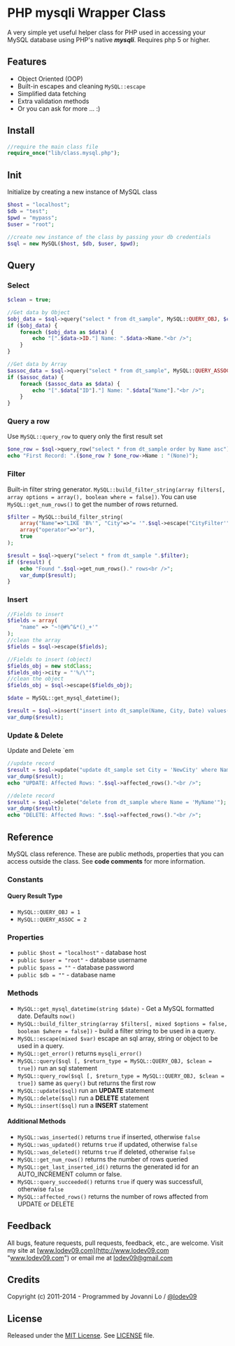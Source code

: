 PHP mysqli Wrapper Class
============================
A very simple yet useful helper class for PHP used in accessing your MySQL database using PHP's native _**mysqli**_. Requires php 5 or higher.

## Features
* Object Oriented (OOP)
* Built-in escapes and cleaning `MySQL::escape`
* Simplified data fetching
* Extra validation methods
* Or you can ask for more ... :)

## Install
```php
//require the main class file
require_once("lib/class.mysql.php");
```
## Init
Initialize by creating a new instance of MySQL class
```php
$host = "localhost";
$db = "test";
$pwd = "mypass";
$user = "root";

//create new instance of the class by passing your db credentials
$sql = new MySQL($host, $db, $user, $pwd);
```
## Query
### Select
```php
$clean = true;

//Get data by Object
$obj_data = $sql->query("select * from dt_sample", MySQL::QUERY_OBJ, $clean);
if ($obj_data) {
    foreach ($obj_data as $data) {
		echo "[".$data->ID."] Name: ".$data->Name."<br />";
	}
}

//Get data by Array
$assoc_data = $sql->query("select * from dt_sample", MySQL::QUERY_ASSOC, $clean);
if ($assoc_data) {
	foreach ($assoc_data as $data) {
		echo "[".$data["ID"]."] Name: ".$data["Name"]."<br />"; 
	}
}
```
### Query a row
Use `MySQL::query_row` to query only the first result set
```php
$one_row = $sql->query_row("select * from dt_sample order by Name asc");
echo "First Record: ".($one_row ? $one_row->Name : "(None)");
```
### Filter
Built-in filter string generator. `MySQL::build_filter_string(array filters[, array options = array(), boolean where = false])`. You can use `MySQL::get_num_rows()` to get the number of rows returned.
```php
$filter = MySQL::build_filter_string(
	array("Name"=>"LIKE 'B%'", "City"=>"= '".$sql->escape("CityFilter'")."'"), 
	array("operator"=>"or"),
	true
);

$result = $sql->query("select * from dt_sample ".$filter);
if ($result) {
	echo "Found ".$sql->get_num_rows()." rows<br />";
	var_dump($result);
}
```
### Insert
```php
//Fields to insert
$fields = array(
	"name" => "~!@#%^&*()_+'"
);
//clean the array
$fields = $sql->escape($fields);

//Fields to insert (object)
$fields_obj = new stdClass;
$fields_obj->city = "'%/\"";
//clean the object
$fields_obj = $sql->escape($fields_obj);

$date = MySQL::get_mysql_datetime();

$result = $sql->insert("insert into dt_sample(Name, City, Date) values('".$fields["name"]."', '".$fields_obj->city."', '".$date."')");
var_dump($result);
```
### Update & Delete
Update and Delete `em
```php
//update record
$result = $sql->update("update dt_sample set City = 'NewCity' where Name='MyName'");
var_dump($result);
echo "UPDATE: Affected Rows: ".$sql->affected_rows()."<br />";

//delete record
$result = $sql->delete("delete from dt_sample where Name = 'MyName'");
var_dump($result);
echo "DELETE: Affected Rows: ".$sql->affected_rows()."<br />";
```
## Reference
MySQL class reference. These are public methods, properties that you can access outside the class. See **code comments** for more information.

### Constants
#### Query Result Type
* `MySQL::QUERY_OBJ = 1`
* `MySQL::QUERY_ASSOC = 2`

### Properties

* `public $host = "localhost"` - database host
* `public $user = "root"` - database username
* `public $pass = ""` - database password
* `public $db = ""` - database name

### Methods

* `MySQL::get_mysql_datetime(string $date)` - Get a MySQL formatted date. Defaults `now()`
* `MySQL::build_filter_string(array $filters[, mixed $options = false, boolean $where = false])` - build a filter string to be used in a query.
* `MySQL::escape(mixed $var)` escape an sql array, string or object to be used in a query.
* `MySQL::get_error()` returns `mysqli_error()`
* `MySQL::query($sql [, $return_type = MySQL::QUERY_OBJ, $clean = true])` run an sql statement
* `MySQL::query_row($sql [, $return_type = MySQL::QUERY_OBJ, $clean = true])` same as `query()` but returns the first row
* `MySQL::update($sql)` run an **UPDATE** statement
* `MySQL::delete($sql)` run a **DELETE** statement
* `MySQL::insert($sql)` run a **INSERT** statement

#### Additional Methods
* `MySQL::was_inserted()` returns `true` if inserted, otherwise `false`
* `MySQL::was_updated()` returns `true` if updated, otherwise `false`
* `MySQL::was_deleted()` returns `true` if deleted, otherwise `false`
* `MySQL::get_num_rows()` returns the number of rows queried
* `MySQL::get_last_inserted_id()` returns the generated id for an AUTO_INCREMENT column or false.
* `MySQL::query_succeeded()` returns `true` if query was successfull, otherwise `false`
* `MySQL::affected_rows()` returns the number of rows affected from UPDATE or DELETE

## Feedback
All bugs, feature requests, pull requests, feedback, etc., are welcome. Visit my site at [www.lodev09.com](http://www.lodev09.com "www.lodev09.com") or email me at [lodev09@gmail.com](mailto:lodev09@gmail.com)

## Credits
Copyright (c) 2011-2014 - Programmed by Jovanni Lo / [@lodev09](http://twitter.com/lodev09)  

## License
Released under the [MIT License](http://opensource.org/licenses/MIT).
See [LICENSE](LICENSE) file.
